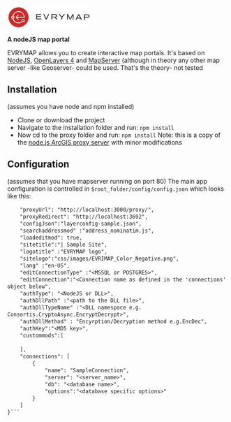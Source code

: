 ![Figure 1-1](public/css/images/EVRIMAP_Color_Negative.png "evrymap")

**A nodeJS map portal**

EVRYMAP allows you to create interactive map portals. It's based on [NodeJS](https://nodejs.org/en/), [OpenLayers 4](https://github.com/openlayers/openlayers/releases/tag/v4.6.5) and [MapServer](https://mapserver.org/) (although in theory any other map server -like Geoserver- could be used. That's the theory- not tested
## Installation
(assumes you have node and npm installed)
- Clone or download the project
- Navigate to the installation folder and run: `npm install`
- Now cd to the proxy folder and run: `npm install` Note: this is a copy of the [node.js ArcGIS proxy server](https://github.com/jf990/resource-proxy-node) with minor modifications

## Configuration
(assumes that you have mapserver running on port 80)
The main app configuration is controlled in `$root_folder/config/config.json` which looks like this:
```{
    "proxyUrl": "http://localhost:3000/proxy/",
    "proxyRedirect": "http://localhost:3692",
    "configJson":"layerconfig-sample.json",
    "searchaddressmod" :"address_nominatim.js",
    "loadeditmod": true,
    "sitetitle":"| Sample Site",
    "logotitle" :"EVRYMAP logo",
    "sitelogo":"css/images/EVRIMAP_Color_Negative.png",
    "lang" :"en-US",
    "editConnectionType" :"<MSSQL or POSTGRES>",
    "editConnection":"<Connection name as defined in the 'connections' object below",
    "authType": "<NodeJS or DLL>",
    "authDllPath" :"<path to the DLL file>",
    "authDllTypeName" :"<DLL namespace e.g. Consortis.CryptoAsync.EncryptDecrypt>", 
    "authDllMethod" : "Encyrption/Decryption method e.g.EncDec",
    "authKey":"<MD5 key>",
    "custommods":[
        
    ],
    "connections": [
        {
            "name": "SampleConnection",
            "server": "<server_name>",
            "db": "<database name>",
            "options":"<database specific options>"
        }
    ]
}```
